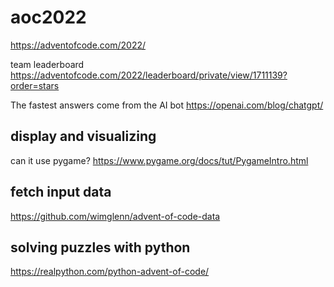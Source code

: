 # aoc2022
https://adventofcode.com/2022/

team leaderboard
https://adventofcode.com/2022/leaderboard/private/view/1711139?order=stars

The fastest answers come from the AI bot
https://openai.com/blog/chatgpt/

## display and visualizing
can it use pygame? https://www.pygame.org/docs/tut/PygameIntro.html

## fetch input data
https://github.com/wimglenn/advent-of-code-data

## solving puzzles with python
https://realpython.com/python-advent-of-code/